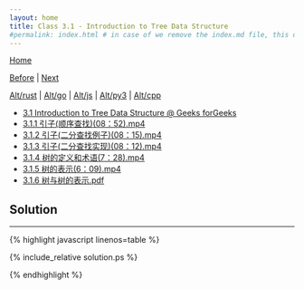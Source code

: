 ```yaml
---
layout: home
title: Class 3.1 - Introduction to Tree Data Structure
#permalink: index.html # in case of we remove the index.md file, this doc will be the index page
---
```


<div class="row">
<div class="columnStmt" markdown="1">

[Home](./README.md)

[Before](./class-2.4.md) | [Next](./class-3.2.md)

[Alt/rust](./Alt_rust/README.md) | [Alt/go](./Alt_c/README.md) | [Alt/js](./Alt_js/README.html) | [Alt/py3](./Alt_py3/README.md) | [Alt/cpp](./Alt_cpp/README.md) 

-   [3.1 Introduction to Tree Data Structure @ Geeks forGeeks](https://www.geeksforgeeks.org/introduction-to-tree-data-structure/)
-   [3.1.1 引子(顺序查找)(08：52).mp4](https://data-structure.s3.us-west-1.amazonaws.com/3_%E7%AC%AC%E4%B8%89%E8%AE%B2+%E6%A0%91(%E4%B8%8A)%5B%E4%BD%95%E9%92%A6%E9%93%AD%5D/3.1.1+%E5%BC%95%E5%AD%90(%E9%A1%BA%E5%BA%8F%E6%9F%A5%E6%89%BE)(08%EF%BC%9A52).mp4)
-   [3.1.2 引子(二分查找例子)(08：15).mp4](https://data-structure.s3.us-west-1.amazonaws.com/3_%E7%AC%AC%E4%B8%89%E8%AE%B2+%E6%A0%91(%E4%B8%8A)%5B%E4%BD%95%E9%92%A6%E9%93%AD%5D/3.1.2+%E5%BC%95%E5%AD%90(%E4%BA%8C%E5%88%86%E6%9F%A5%E6%89%BE%E4%BE%8B%E5%AD%90)(08%EF%BC%9A15).mp4)
-   [3.1.3 引子(二分查找实现)(08：12).mp4](https://data-structure.s3.us-west-1.amazonaws.com/3_%E7%AC%AC%E4%B8%89%E8%AE%B2+%E6%A0%91(%E4%B8%8A)%5B%E4%BD%95%E9%92%A6%E9%93%AD%5D/3.1.3+%E5%BC%95%E5%AD%90(%E4%BA%8C%E5%88%86%E6%9F%A5%E6%89%BE%E5%AE%9E%E7%8E%B0)(08%EF%BC%9A12).mp4)
-   [3.1.4 树的定义和术语(7：28).mp4](https://data-structure.s3.us-west-1.amazonaws.com/3_%E7%AC%AC%E4%B8%89%E8%AE%B2+%E6%A0%91(%E4%B8%8A)%5B%E4%BD%95%E9%92%A6%E9%93%AD%5D/3.1.4+%E6%A0%91%E7%9A%84%E5%AE%9A%E4%B9%89%E5%92%8C%E6%9C%AF%E8%AF%AD(7%EF%BC%9A28).mp4)
-   [3.1.5 树的表示(6：09).mp4](https://data-structure.s3.us-west-1.amazonaws.com/3_%E7%AC%AC%E4%B8%89%E8%AE%B2+%E6%A0%91(%E4%B8%8A)%5B%E4%BD%95%E9%92%A6%E9%93%AD%5D/3.1.5+%E6%A0%91%E7%9A%84%E8%A1%A8%E7%A4%BA(6%EF%BC%9A09).mp4)
-   [3.1.6 树与树的表示.pdf](https://data-structure.s3.us-west-1.amazonaws.com/0_%E6%B5%99%E6%B1%9F%E5%A4%A7%E5%AD%A6%E6%95%B0%E6%8D%AE%E7%BB%93%E6%9E%84_%E9%99%88%E8%B6%8A_%E8%AF%BE%E7%A8%8B%E6%96%87%E6%A1%A3/3.1+%E6%A0%91%E4%B8%8E%E6%A0%91%E7%9A%84%E8%A1%A8%E7%A4%BA.pdf)

</div>
<div class="columnSol" markdown="1">

## Solution
------

{% highlight javascript linenos=table %}

{% include_relative solution.ps %}

{% endhighlight %}

</div>
</div>
